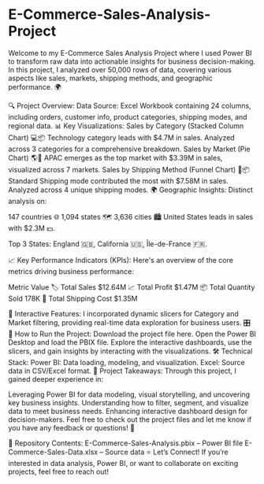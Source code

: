 # E-Commerce-Sales-Analysis-Project
Welcome to my E-Commerce Sales Analysis Project where I used Power BI to transform raw data into actionable insights for business decision-making. In this project, I analyzed over 50,000 rows of data, covering various aspects like sales, markets, shipping methods, and geographic performance. 🌍

🔍 Project Overview:
Data Source: Excel Workbook containing 24 columns, including orders, customer info, product categories, shipping modes, and regional data.
📊 Key Visualizations:
Sales by Category (Stacked Column Chart) 💻📦
Technology category leads with $4.7M in sales. Analyzed across 3 categories for a comprehensive breakdown.
Sales by Market (Pie Chart) 🌎🍰
APAC emerges as the top market with $3.39M in sales, visualized across 7 markets.
Sales by Shipping Method (Funnel Chart) 🚚📦
Standard Shipping mode contributed the most with $7.58M in sales. Analyzed across 4 unique shipping modes.
🌍 Geographic Insights:
Distinct analysis on:

147 countries 🌐
1,094 states 🗺️
3,636 cities 🏙️
United States leads in sales with $2.3M 💵.

Top 3 States: England 🇬🇧, California 🇺🇸, Île-de-France 🇫🇷.


📈 Key Performance Indicators (KPIs):
Here's an overview of the core metrics driving business performance:

Metric	Value
🏷️ Total Sales	$12.64M
📈 Total Profit	$1.47M
📦 Total Quantity Sold	178K
🚚 Total Shipping Cost	$1.35M

🎯 Interactive Features:
I incorporated dynamic slicers for Category and Market filtering, providing real-time data exploration for business users. 🎛️
🚀 How to Run the Project:
Download the project file here.
Open the Power BI Desktop and load the PBIX file.
Explore the interactive dashboards, use the slicers, and gain insights by interacting with the visualizations.
🛠️ Technical Stack:
Power BI: Data loading, modeling, and visualization.
Excel: Source data in CSV/Excel format.
🌟 Project Takeaways:
Through this project, I gained deeper experience in:

Leveraging Power BI for data modeling, visual storytelling, and uncovering key business insights.
Understanding how to filter, segment, and visualize data to meet business needs.
Enhancing interactive dashboard design for decision-makers.
Feel free to check out the project files and let me know if you have any feedback or questions! 🎉

📂 Repository Contents:
E-Commerce-Sales-Analysis.pbix – Power BI file
E-Commerce-Sales-Data.xlsx – Source data
⭐ Let’s Connect!
If you’re interested in data analysis, Power BI, or want to collaborate on exciting projects, feel free to reach out!
